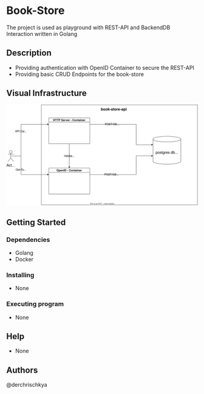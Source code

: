 # Book-Store
The project is used as playground with REST-API and BackendDB Interaction written in Golang

## Description
- Providing authentication with OpenID Container to secure the REST-API
- Providing basic CRUD Endpoints for the book-store

## Visual Infrastructure
![Image](libary_api.drawio.svg "drawio")
## Getting Started
### Dependencies
- Golang
- Docker

### Installing
- None

### Executing program
- None

## Help
- None

## Authors
@derchrischkya

